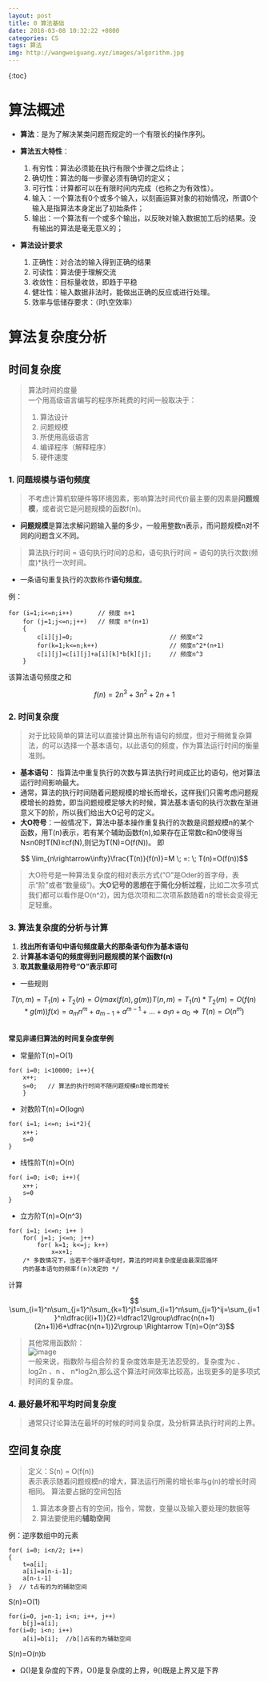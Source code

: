 ```yaml
---
layout: post
title: 0 算法基础
date: 2018-03-08 10:32:22 +0800
categories: CS
tags: 算法 
img: http://wangweiguang.xyz/images/algorithm.jpg
---
```



{:toc}

# 算法概述

* **算法**：是为了解决某类问题而规定的一个有限长的操作序列。
* **算法五大特性**：
  1. 有穷性：算法必须能在执行有限个步骤之后终止；
  2. 确切性：算法的每一步骤必须有确切的定义；
  3. 可行性：计算都可以在有限时间内完成（也称之为有效性）。
  4. 输入：一个算法有0个或多个输入，以刻画运算对象的初始情况，所谓0个输入是指算法本身定出了初始条件；
  5. 输出：一个算法有一个或多个输出，以反映对输入数据加工后的结果。没有输出的算法是毫无意义的；

* **算法设计要求**
  1. 正确性：对合法的输入得到正确的结果
  2. 可读性：算法便于理解交流
  3. 收敛性：目标量收敛，即趋于平稳
  4. 健壮性：输入数据非法时，能做出正确的反应或进行处理。
  5. 效率与低储存要求：（时\空效率）

# 算法复杂度分析

## 时间复杂度
> 算法时间的度量\
> 一个用高级语言编写的程序所耗费的时间一般取决于：
> 1. 算法设计
> 2. 问题规模
> 3. 所使用高级语言
> 4. 编译程序（解释程序）
> 5. 硬件速度

### 1. 问题规模与语句频度
> 不考虑计算机软硬件等环境因素，影响算法时间代价最主要的因素是**问题规模**，或者说它是问题规模的函数f(n)。
* **问题规模**是算法求解问题输入量的多少，一般用整数n表示，而问题规模n对不同的问题含义不同。
> 算法执行时间 = 语句执行时间的总和，语句执行时间 = 语句的执行次数(频度)*执行一次时间。
* 一条语句重复执行的次数称作**语句频度**。

例：

```
for (i=1;i<=n;i++)       // 频度 n+1
    for (j=1;j<=n;j++)   // 频度 n*(n+1)
    {                    
        c[i][j]=0;                           // 频度n^2
        for(k=1;k<=n;k++)                    // 频度n^2*(n+1)
        c[i][j]=c[i][j]+a[i][k]*b[k][j];     // 频度n^3
    }
```
该算法语句频度之和
```math
f(n)=2n^3+3n^2+2n+1
```

### 2. 时间复杂度
> 对于比较简单的算法可以直接计算出所有语句的频度，但对于稍微复杂算法，的可以选择一个基本语句，以此语句的频度，作为算法运行时间的衡量准则。
* **基本语句**： 指算法中重复执行的次数与算法执行时间成正比的语句，他对算法运行时间影响最大。
* 通常，算法的执行时间随着问题规模的增长而增长，这样我们只需考虑问题规模增长的趋势，即当问题规模足够大的时候，算法基本语句的执行次数在渐进意义下的阶，所以我们给出大O记号的定义。
* **大O符号**：一般情况下，算法中基本操作重复执行的次数是问题规模n的某个函数，用T(n)表示，若有某个辅助函数f(n),如果存在正常数c和n0使得当N≤n0时T(N)≥cf(N),则记为T(N)=O(f(N))。
  即

```math

 \lim_{n\rightarrow\infty}\frac{T(n)}{f(n)}=M \; =: \; T(n)=O(f(n))
```

> 大O符号是一种算法复杂度的相对表示方式(“O”是Oder的首字母，表示“阶”或者“数量级”)。**大O记号的思想在于简化分析过程**，比如二次多项式我们都可以看作是O(n^2)，因为低次项和二次项系数随着n的增长会变得无足轻重。




### 3. 算法复杂度的分析与计算

1. **找出所有语句中语句频度最大的那条语句作为基本语句**
2. **计算基本语句的频度得到问题规模的某个函数f(n)**
3. **取其数量级用符号“O”表示即可**

* 一些规则

```math
 T(n,m) = T_1(n) + T_2(n) = O (max ( f(n), g(m) )  
 
 T(n,m) = T_1(n)*T_2(m) = O (f(n)*g(m))

f(x)=a_mn^m+a_{m-1}+a^{m-1}+...+a_1n+a_0  \Rightarrow T(n)=O(n^m)
```
\
**常见非递归算法的时间复杂度举例**

* 常量阶T(n)=O(1)

```
for( i=0; i<10000; i++){
    x++;
    s=0;   // 算法的执行时间不随问题规模n增长而增长
    }
```

* 对数阶T(n)=O(logn)


```
for( i=1; i<=n; i=i*2){
    x++；
    s=0
}
```

* 线性阶T(n)=O(n)


```
for( i=0; i<0; i++){
    x++；
    s=0
}
```

* 立方阶T(n)=O(n^3)


```
for( i=1; i<=n; i++ )
    for( j=1; j<=n; j++)
        for( k=1; k<=j; k++)
            x=x+1;
    /* 多数情况下，当若干个循环语句时，算法的时间复杂度是由最深层循环
    内的基本语句的频率f(n)决定的 */
```

计算
```math

\sum_{i=1}^n\sum_{j=1}^i\sum_{k=1}^j1=\sum_{i=1}^n\sum_{j=1}^ij=\sum_{i=1}^n\dfrac{i(i+1)}{2}=\dfrac12\lgroup\dfrac{n(n+1)(2n+1)}6+\dfrac{n(n+1)}2\rgroup

\Rightarrow T(n)=O(n^3)
```



> 其他常用函数阶：\
> ![image](E:\YoudaoImage\EDBF0832E0714FDF8BC5766BCB57BF2C.jpg)\
> 一般来说，指数阶与组合阶的复杂度效率是无法忍受的，复杂度为c 、 log2n 、n 、 n*log2n,那么这个算法时间效率比较高，出现更多的是多项式时间的复杂度。

### 4. 最好最坏和平均时间复杂度
> 通常只讨论算法在最坏的时候的时间复杂度，及分析算法执行时间的上界。

## 空间复杂度
> 定义：S(n) = O(f(n))\
> 表示表示随着问题规模n的增大，算法运行所需的增长率与g(n)的增长时间相同。
> 算法要占据的空间包括
> 1. 算法本身要占有的空间，指令，常数，变量以及输入要处理的数据等
> 2. 算法要使用的**辅助空间**

例：逆序数组中的元素

```
for( i=0; i<n/2; i++)
{
    t=a[i];
    a[i]=a[n-i-1];
    a[n-i-1]
}  // t占有的为的辅助空间
```
S(n)=O(1)

```
for(i=0, j=n-1; i<n; i++, j++)
    b[j]=a[i];
for(i=0; i<n; i++)
    a[i]=b[i];  //b[]占有的为辅助空间
```
S(n)=O(n)b


* Ω()是复杂度的下界，O()是复杂度的上界，θ()既是上界又是下界
